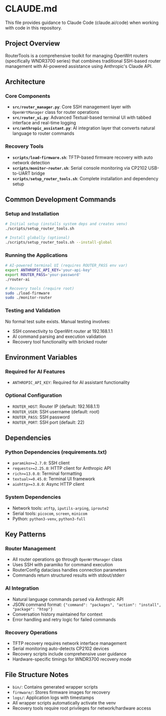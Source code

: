 # CLAUDE.md

This file provides guidance to Claude Code (claude.ai/code) when working with code in this repository.

## Project Overview

RouterTools is a comprehensive toolkit for managing OpenWrt routers (specifically WNDR3700 series) that combines traditional SSH-based router management with AI-powered assistance using Anthropic's Claude API.

## Architecture

### Core Components
- **`src/router_manager.py`**: Core SSH management layer with `OpenWrtManager` class for router operations
- **`src/router_ui.py`**: Advanced Textual-based terminal UI with tabbed interface and real-time logging
- **`src/anthropic_assistant.py`**: AI integration layer that converts natural language to router commands

### Recovery Tools
- **`scripts/load-firmware.sh`**: TFTP-based firmware recovery with auto network detection
- **`scripts/monitor-router.sh`**: Serial console monitoring via CP2102 USB-to-UART bridge
- **`scripts/setup_router_tools.sh`**: Complete installation and dependency setup

## Common Development Commands

### Setup and Installation
```bash
# Initial setup (installs system deps and creates venv)
./scripts/setup_router_tools.sh

# Install globally (optional)
./scripts/setup_router_tools.sh --install-global
```

### Running the Applications
```bash
# AI-powered terminal UI (requires ROUTER_PASS env var)
export ANTHROPIC_API_KEY='your-api-key'
export ROUTER_PASS='your-password'
./router-ai

# Recovery tools (require root)
sudo ./load-firmware
sudo ./monitor-router
```

### Testing and Validation
No formal test suite exists. Manual testing involves:
- SSH connectivity to OpenWrt router at 192.168.1.1
- AI command parsing and execution validation
- Recovery tool functionality with bricked router

## Environment Variables

### Required for AI Features
- `ANTHROPIC_API_KEY`: Required for AI assistant functionality

### Optional Configuration
- `ROUTER_HOST`: Router IP (default: 192.168.1.1)
- `ROUTER_USER`: SSH username (default: root)
- `ROUTER_PASS`: SSH password
- `ROUTER_PORT`: SSH port (default: 22)

## Dependencies

### Python Dependencies (requirements.txt)
- `paramiko>=2.7.0`: SSH client
- `requests>=2.25.0`: HTTP client for Anthropic API
- `rich>=13.0.0`: Terminal formatting
- `textual>=0.45.0`: Terminal UI framework
- `aiohttp>=3.8.0`: Async HTTP client

### System Dependencies
- Network tools: `atftp`, `iputils-arping`, `iproute2`
- Serial tools: `picocom`, `screen`, `minicom`
- Python: `python3-venv`, `python3-full`

## Key Patterns

### Router Management
- All router operations go through `OpenWrtManager` class
- Uses SSH with paramiko for command execution
- RouterConfig dataclass handles connection parameters
- Commands return structured results with stdout/stderr

### AI Integration
- Natural language commands parsed via Anthropic API
- JSON command format: `{"command": "packages", "action": "install", "package": "htop"}`
- Conversation history maintained for context
- Error handling and retry logic for failed commands

### Recovery Operations
- TFTP recovery requires network interface management
- Serial monitoring auto-detects CP2102 devices
- Recovery scripts include comprehensive user guidance
- Hardware-specific timings for WNDR3700 recovery mode

## File Structure Notes

- `bin/`: Contains generated wrapper scripts
- `firmware/`: Stores firmware images for recovery
- `logs/`: Application logs with timestamps
- All wrapper scripts automatically activate the venv
- Recovery tools require root privileges for network/hardware access